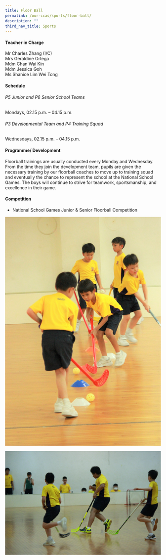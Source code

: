 ```yaml
---
title: Floor Ball
permalink: /our-ccas/sports/floor-ball/
description: ""
third_nav_title: Sports
---
```


#### **Teacher in Charge**


Mr Charles Zhang (I/C) <br> Mrs Geraldine Ortega <br> Mdm Chan Wai Kin <br> Mdm Jessica Goh <br> Ms Shanice Lim Wei Tong

#### **Schedule**

###### P5 Junior and P6 Senior School Teams
Mondays, 02.15 p.m. – 04.15 p.m.

###### P3 Developmental Team and P4 Training Squad
Wednesdays, 02.15 p.m. – 04.15 p.m.

#### **Programme/ Development**

Floorball trainings are usually conducted every Monday and Wednesday. From the time they join the development team, pupils are given the necessary training by our floorball coaches to move up to training squad and eventually the chance to represent the school at the National School Games. The boys will continue to strive for teamwork, sportsmanship, and excellence in their game.

#### **Competition**

* National School Games Junior &amp; Senior Floorball Competition


![](/images/floorball1.jpg)

![](/images/floorball3.jpg)